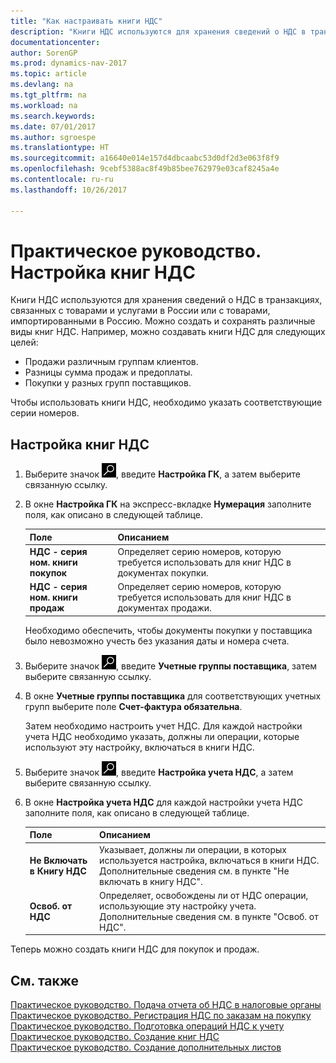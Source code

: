 ```yaml
---
title: "Как настраивать книги НДС"
description: "Книги НДС используются для хранения сведений о НДС в транзакциях, связанных с товарами и услугами в России или с товарами, импортированными в Россию. Можно создать и сохранять различные виды книг НДС."
documentationcenter: 
author: SorenGP
ms.prod: dynamics-nav-2017
ms.topic: article
ms.devlang: na
ms.tgt_pltfrm: na
ms.workload: na
ms.search.keywords: 
ms.date: 07/01/2017
ms.author: sgroespe
ms.translationtype: HT
ms.sourcegitcommit: a16640e014e157d4dbcaabc53d0df2d3e063f8f9
ms.openlocfilehash: 9cebf5388ac8f49b85bee762979e03caf8245a4e
ms.contentlocale: ru-ru
ms.lasthandoff: 10/26/2017

---
```

# <a name="how-to-set-up-vat-ledgers"></a>Практическое руководство. Настройка книг НДС
Книги НДС используются для хранения сведений о НДС в транзакциях, связанных с товарами и услугами в России или с товарами, импортированными в Россию. Можно создать и сохранять различные виды книг НДС. Например, можно создавать книги НДС для следующих целей:  

- Продажи различным группам клиентов.  
- Разницы сумма продаж и предоплаты.  
- Покупки у разных групп поставщиков.  

Чтобы использовать книги НДС, необходимо указать соответствующие серии номеров.  

## <a name="to-set-up-vat-ledgers"></a>Настройка книг НДС  

1.  Выберите значок ![Поиск страницы или отчета](../../media/ui-search/search_small.png "Значок поиска страницы или отчета"), введите **Настройка ГК**, а затем выберите связанную ссылку.  
2.  В окне **Настройка ГК** на экспресс-вкладке **Нумерация** заполните поля, как описано в следующей таблице.  

    |Поле|Описанием|  
    |---------------------------------|---------------------------------------|  
    |**НДС - серия ном. книги покупок**|Определяет серию номеров, которую требуется использовать для книг НДС в документах покупки.|  
    |**НДС - серия ном. книги продаж**|Определяет серию номеров, которую требуется использовать для книг НДС в документах продажи.|  

     Необходимо обеспечить, чтобы документы покупки у поставщика было невозможно учесть без указания даты и номера счета.  

3.  Выберите значок ![Поиск страницы или отчета](../../media/ui-search/search_small.png "Значок поиска страницы или отчета"), введите **Учетные группы поставщика**, затем выберите связанную ссылку.  
4.  В окне **Учетные группы поставщика** для соответствующих учетных групп выберите поле **Счет-фактура обязательна**.  

    Затем необходимо настроить учет НДС. Для каждой настройки учета НДС необходимо указать, должны ли операции, которые используют эту настройку, включаться в книги НДС.  
5.  Выберите значок ![Поиск страницы или отчета](../../media/ui-search/search_small.png "Значок поиска страницы или отчета"), введите **Настройка учета НДС**, а затем выберите связанную ссылку.  
6.  В окне **Настройка учета НДС** для каждой настройки учета НДС заполните поля, как описано в следующей таблице.  

    |Поле|Описанием|  
    |---------------------------------|---------------------------------------|  
    |**Не Включать в Книгу НДС**|Указывает, должны ли операции, в которых используется настройка, включаться в книги НДС. Дополнительные сведения см. в пункте "Не включать в книгу НДС".|  
    |**Освоб. от НДС**|Определяет, освобождены ли от НДС операции, использующие эту настройку учета. Дополнительные сведения см. в пункте "Освоб. от НДС".|  

Теперь можно создать книги НДС для покупок и продаж.  

## <a name="see-also"></a>См. также  
 [Практическое руководство. Подача отчета об НДС в налоговые органы](../../finance-how-report-vat.md)  
 [Практическое руководство. Регистрация НДС по заказам на покупку](how-to-register-vat-on-purchase-orders.md)   
 [Практическое руководство. Подготовка операций НДС к учету](how-to-prepare-vat-entries-for-posting.md)   
 [Практическое руководство. Создание книг НДС](how-to-create-vat-ledgers.md)   
 [Практическое руководство. Создание дополнительных листов](how-to-create-additional-sheets.md)

